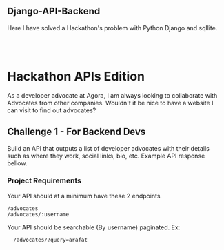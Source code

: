 ## Django-API-Backend
Here I have solved a Hackathon's problem with Python Django and sqllite.



<br>
<br>


# Hackathon APIs Edition

As a developer advocate at Agora, I am always looking to collaborate with Advocates from other companies. Wouldn't it be nice to have a website I can visit to find out advocates?


## Challenge 1 - For Backend Devs
Build an API that outputs a list of developer advocates with their details such as where they work, social links, bio, etc. Example API response bellow.

### Project Requirements
Your API should at a minimum have these 2 endpoints







```http
/advocates
/advocates/:username
```

Your API should be searchable (By username) paginated.
Ex:

```http
  /advocates/?query=arafat
```





